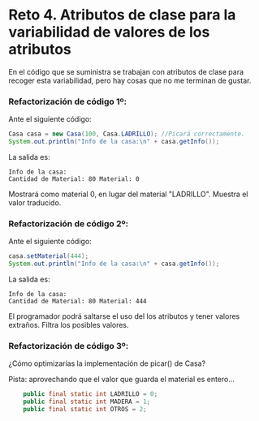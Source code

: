# Reto 4. Atributos de clase para la variabilidad de valores de los atributos

En el código que se suministra se trabajan con atributos de clase para recoger esta variabilidad, pero hay cosas que no me terminan de gustar.

### Refactorización de código 1º:
Ante el siguiente código:

```java
Casa casa = new Casa(100, Casa.LADRILLO); //Picará correctamente.
System.out.println("Info de la casa:\n" + casa.getInfo());
```

La salida es:
```
Info de la casa:
Cantidad de Material: 80 Material: 0
```

Mostrará como material 0, en lugar del material "LADRILLO". Muestra el valor traducido.

### Refactorización de código 2º:
Ante el siguiente código:

```java
casa.setMaterial(444);
System.out.println("Info de la casa:\n" + casa.getInfo());
```

La salida es:
```
Info de la casa:
Cantidad de Material: 80 Material: 444
```

El programador podrá saltarse el uso del los atributos y tener valores extraños. Filtra los posibles valores.

### Refactorización de código 3º:
¿Cómo optimizarías la implementación de picar() de Casa?

Pista: aprovechando que el valor que guarda el material es entero...
```java
	public final static int LADRILLO = 0;
	public final static int MADERA = 1;
	public final static int OTROS = 2;
```
